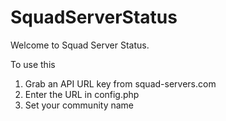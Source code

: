 # SquadServerStatus

Welcome to Squad Server Status.

To use this

1. Grab an API URL key from squad-servers.com
2. Enter the URL in config.php 
3. Set your community name